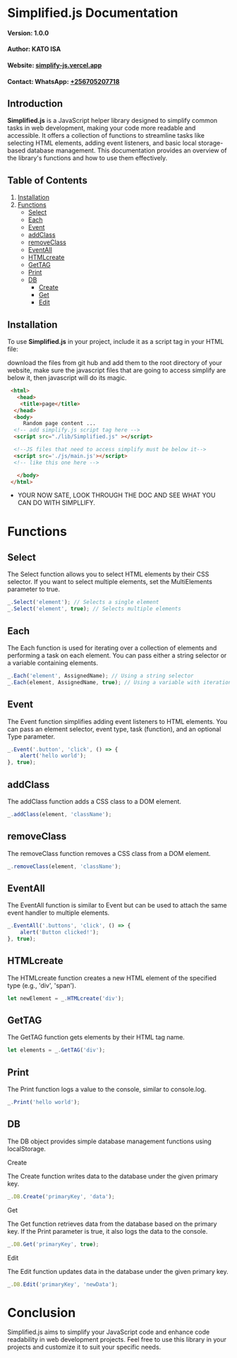 # Simplified.js Documentation

#### **Version:** 1.0.0
#### **Author:** KATO ISA
#### **Website:** [simplify-js.vercel.app](https://simplify-js.vercel.app/)
#### **Contact:** WhatsApp: [+256705207718](https://wa.me/256705207718)

## Introduction

**Simplified.js** is a JavaScript helper library designed to simplify common tasks in web development, making your code more readable and accessible. It offers a collection of functions to streamline tasks like selecting HTML elements, adding event listeners, and basic local storage-based database management. This documentation provides an overview of the library's functions and how to use them effectively.

## Table of Contents

1. [Installation](#installation)
2. [Functions](#functions)
    - [Select](#select)
    - [Each](#each)
    - [Event](#event)
    - [addClass](#addclass)
    - [removeClass](#removeclass)
    - [EventAll](#eventall)
    - [HTMLcreate](#htmlcreate)
    - [GetTAG](#gettag)
    - [Print](#print)
    - [DB](#db)
        - [Create](#create)
        - [Get](#get)
        - [Edit](#edit)

## Installation <a name="installation"></a>

To use **Simplified.js** in your project, include it as a script tag in your HTML file:

download the files from git hub and add them to the root directory of your website, make sure the javascript files that are going to access simplify are below it, then javascript will do its magic.

```html
 <html>
   <head>
    <title>page</title>
  </head>
  <body>
     Random page content ...
  <!-- add simplify.js script tag here -->
  <script src="./lib/Simplified.js" ></script>

  <!--JS files that need to access simplify must be below it-->
  <script src='./js/main.js'></script>
  <!-- like this one here -->

   </body>
 </html>
```

* YOUR NOW SATE, LOOK THROUGH THE DOC AND SEE WHAT YOU CAN DO WITH SIMPLLIFY.
# <a name="functions">Functions</a>
## <a name="select">Select</a>
The Select function allows you to select HTML elements by their CSS selector. If you want to select multiple elements, set the MultiElements parameter to true.

```js
_.Select('element'); // Selects a single element
_.Select('element', true); // Selects multiple elements

```

## <a name="each">Each</a>
The Each function is used for iterating over a collection of elements and performing a task on each element. You can pass either a string selector or a variable containing elements.

```js
_.Each('element', AssignedName); // Using a string selector
_.Each(element, AssignedName, true); // Using a variable with iteration
```

## <a name="event">Event</a>
The Event function simplifies adding event listeners to HTML elements. You can pass an element selector, event type, task (function), and an optional Type parameter.

```js
_.Event('.button', 'click', () => {
    alert('hello world');
}, true);

```

## <a name="addclass">addClass</a>
The addClass function adds a CSS class to a DOM element.

```js
_.addClass(element, 'className');

```

## <a name="removeclass">removeClass</a>
The removeClass function removes a CSS class from a DOM element.

```js
_.removeClass(element, 'className');

```

##  <a name="eventall">EventAll</a>
The EventAll function is similar to Event but can be used to attach the same event handler to multiple elements.

```js
_.EventAll('.buttons', 'click', () => {
    alert('Button clicked!');
}, true);

```

##  <a name="htmlcreate">HTMLcreate</a>
The HTMLcreate function creates a new HTML element of the specified type (e.g., 'div', 'span').

```js
let newElement = _.HTMLcreate('div');
```

## <a name="gettag">GetTAG</a>
The GetTAG function gets elements by their HTML tag name.

```js
let elements = _.GetTAG('div');
```

## <a name="print">Print</a>
The Print function logs a value to the console, similar to console.log.

```js
_.Print('hello world');
```

## <a name="db">DB</a>
The DB object provides simple database management functions using localStorage.

<a name="create">Create</a>

  The Create function writes data to the database under the given primary key.

  ```js
  _.DB.Create('primaryKey', 'data');
  ```
<a name="get">Get</a>

   The Get function retrieves data from the database based on the primary key. If the Print parameter is true, it also logs the data to the console.

   ```js
   _.DB.Get('primaryKey', true);
   ```
<a name="edit">Edit</a>

  The Edit function updates data in the database under the given primary key.

  ```js
  _.DB.Edit('primaryKey', 'newData');
  ```

# Conclusion

Simplified.js aims to simplify your JavaScript code and enhance code readability in web development projects. Feel free to use this library in your projects and customize it to suit your specific needs.
